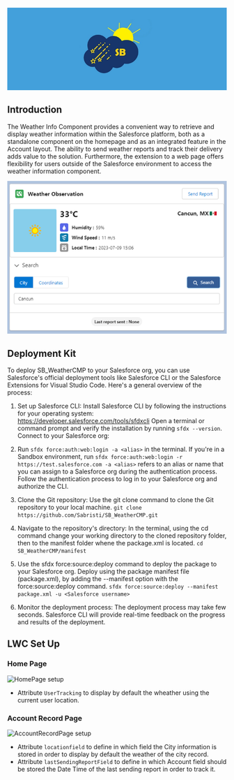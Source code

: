 ![BannerSBWeather](https://github.com/Sabristi/SB_WeatherCMP/blob/main/media/BannerSBWeather.jpg?raw=true)

## Introduction

The Weather Info Component provides a convenient way to retrieve and display weather information within the Salesforce platform, both as a standalone component on the homepage and as an integrated feature in the Account layout. The ability to send weather reports and track their delivery adds value to the solution. Furthermore, the extension to a web page offers flexibility for users outside of the Salesforce environment to access the weather information component.

![Screenshot2](https://github.com/Sabristi/SB_WeatherCMP/blob/main/media/Weather3.PNG?raw=true)

## Deployment Kit

To deploy SB_WeatherCMP to your Salesforce org, you can use Salesforce's official deployment tools like Salesforce CLI or the Salesforce Extensions for Visual Studio Code. Here's a general overview of the process:

1. Set up Salesforce CLI:
Install Salesforce CLI by following the instructions for your operating system: https://developer.salesforce.com/tools/sfdxcli
Open a terminal or command prompt and verify the installation by running ```sfdx --version```.
Connect to your Salesforce org:

2. Run ```sfdx force:auth:web:login -a <alias>``` in the terminal. If you're in a Sandbox environment, run ```sfdx force:auth:web:login -r https://test.salesforce.com -a <alias>```
<alias> refers to an alias or name that you can assign to a Salesforce org during the authentication process.
Follow the authentication process to log in to your Salesforce org and authorize the CLI.

4. Clone the Git repository:
Use the git clone command to clone the Git repository to your local machine.
```git clone https://github.com/Sabristi/SB_WeatherCMP.git```

5. Navigate to the repository's directory:
In the terminal, using the cd command change your working directory to the cloned repository folder, then to the manifest folder whene the package.xml is located. ```cd SB_WeatherCMP/manifest```

6. Use the sfdx force:source:deploy command to deploy the package to your Salesforce org. Deploy using the package manifest file (package.xml), by adding the --manifest option with the force:source:deploy command.
```sfdx force:source:deploy --manifest package.xml -u <Salesforce username>```

7. Monitor the deployment process:
The deployment process may take few seconds. Salesforce CLI will provide real-time feedback on the progress and results of the deployment.

## LWC Set Up
### Home Page
![HomePage setup](https://github.com/Sabristi/SB_WeatherCMP/blob/main/media/Weather4.jpg?raw=true)
+ Attribute ```UserTracking``` to display by default the wheather using the current user location.
  
### Account Record Page
![AccountRecordPage setup](https://github.com/Sabristi/SB_WeatherCMP/blob/main/media/Weather5.jpg?raw=true)
+ Attribute ```locationfield``` to define in which field the City information is stored in order to display by default the weather of the city record.
+ Attribute ```lastSendingReportField``` to define in which Account field should be stored the Date Time of the last sending report in order to track it.  
